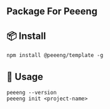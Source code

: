## Package For Peeeng

## 📦 Install

```
npm install @peeeng/template -g
```

## 🦄 Usage

```
peeeng --version
peeeng init <project-name>
```
